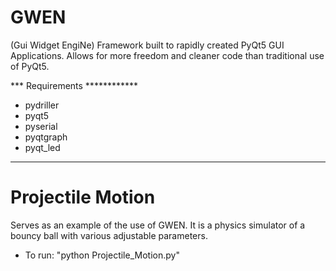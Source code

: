 # GWEN
(Gui Widget EngiNe)
Framework built to rapidly created PyQt5 GUI Applications. Allows for more freedom and cleaner code than traditional use of PyQt5.


*** Requirements ************
  - pydriller
  - pyqt5
  - pyserial
  - pyqtgraph
  - pyqt_led
*****************************


# Projectile Motion
Serves as an example of the use of GWEN. It is a physics simulator of a bouncy ball with various adjustable parameters.

- To run: "python Projectile_Motion.py"  
